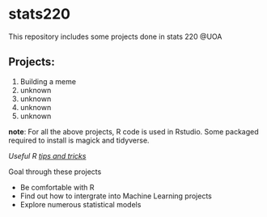 # stats220

This repository includes some projects done in stats 220 @UOA

## Projects:
1. Building a meme
2. unknown
3. unknown
4. unknown
5. unknown

**note**: For all the above projects, R code is used in Rstudio. Some packaged required to install is magick and tidyverse.


*Useful R [tips and tricks](https://www.dataquest.io/blog/rstudio-tips-tricks-shortcuts/)*

Goal through these projects
* Be comfortable with R
* Find out how to intergrate into Machine Learning projects
* Explore numerous statistical models

